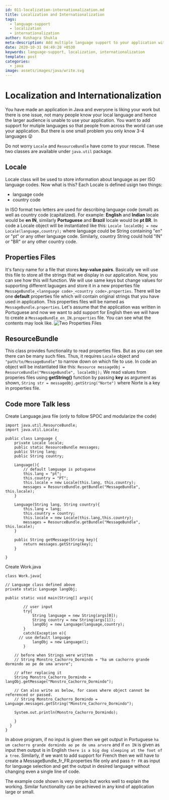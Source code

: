 ```yaml
---
id: 011-localization-internationalization.md
title: Localization and Internationalization
tags:
  - language-support
  - localization
  - internationalization
author: Kushagra Shukla
meta-description: Add multiple language support to your application without changing the code base.
date: 2020-10-31 04:49:28 +0530
keywords: language-support, localization, internationalization
template: post
categories:
  - java
image: assets/images/java/write.svg
---
```


# Localization and Internationalization
You have made an application in Java and everyone is liking your work but there is one issue, not many people know your local language and hence the larger audience is unable to use your application. You want to add support for mutiple languages so that people from across the world can use your application. But there is one small problem you only know 3-4 languages :stuck_out_tongue_winking_eye:

Do not worry `Locale` and `ResourceBundle` have come to your rescue. These two classes are available under `java.util` package. 

## Locale
Locale class will be used to store information about language as per ISO language codes.
Now what is this?
Each Locale is defined usign two things:
- language code 
- country code

In ISO format two letters are used for describing language code (small) as well as country code (capitalized).
For example: **English** and **Indian** locale would be **en IN**, similarly **Portuguese** and **Brazil** locale would be **pt BR**.
In code a Locale object will be instantiated like this: `Locale localeObj = new Locale(language,country);` where language could be String containing "en" or "pt" or any other language code. Similarly, country String could hold "IN" or "BR" or any other country code.

## Properties Files
It's fancy name for a file that stores **key-value pairs**. Basically we will use this file to store all the strings that we display in our application. Now, you can see how this will function. We will use same keys but change values for supporting different laguages and store it in a new properties file `MessageBundle_<lannguage code>_<country code>.properties`.
There will be one **default** properties file which will contain original strings that you have used in application. This properties files will be named as `MessageBundle.properties`. Let's assume that the application was written in Portuguese and now we want to add support for English then we will have to create a `MessageBundle_en_IN.properties` file. You can see what the contents may look like.
![Two Properties Files](https://i.imgur.com/rh5ZZ8r.png)

## ResourceBundle
This class provides functionality to read properties files. But as you can see there can be many such files. Thus, it requires `Locale` object and `"path/to/MessageBundle"` to narrow down on which file to use.
In code an object will be instantiated like this: `Resource messageObj = ResourceBundle("MessageBundle", localeObj);`
We read values from properies files using **getString()** function by passing **key** as argument as shown, `String str = messageObj.getString("Norte")` where Norte is a key in properties file.

## Code more Talk less
Create Language.java file (only to follow SPOC and modularize the code)
```
import java.util.ResourceBundle;
import java.util.Locale;

public class Language {
    private Locale locale;
    public static ResourceBundle messages;
    public String lang;
    public String country;

    Language(){
        // default lamguage is potuguese
        this.lang = "pt";
        this.country = "PT";
        this.locale = new Locale(this.lang, this.country);
        messages = ResourceBundle.getBundle("MessageBundle", this.locale);
    }

    Language(String lang, String country){
        this.lang = lang;
        this.country = country;
        this.locale = new Locale(this.lang,this.country);
        messages = ResourceBundle.getBundle("MessageBundle", this.locale);
    }

    public String getMessage(String key){
        return messages.getString(key);
    } 

}
```
Create Work.java
```
class Work.java{

// Language class defined above
private static Language langObj;

public static void main(String[] args){

		// user input
		try{	
			String language = new String(args[0]);
			String country = new String(args[1]);
			langObj = new Language(language,country);
		}
		catch(Exception e){
      // use default language
			langObj = new Language();
		}
    
    // before when Strings were written 
    // String Monstro_Cachorro_Dormindo = "ha um cachorro grande dormindo ao pe de uma arvore";
    
    // after replacing it 
    String Monstro_Cachorro_Dormindo = langObj.getMessage("Monstro_Cachorro_Dormindo");
    
    // Can also write as below, for cases where object cannot be referenced or passed.
    // String Monstro_Cachorro_Dormindo = Language.messages.getString("Monstro_Cachorro_Dormindo");
    
    System.out.println(Monstro_Cachorro_Dormindo);
    
    }
  }
}
```
In above program, if no input is given then we get output in Portuguese `ha um cachorro grande dormindo ao pe de uma arvore` and if `en IN` is given as input then output is in English `there is a big dog sleeping at the foot of a tree`.
Similarly, if we want to add support for French then we will have to create a MessageBundle_fr_FR.properties file only and pass `fr FR` as input for language selection and get the output in desired language without changing even a single line of code.

The example code shown is very simple but works well to explain the working. Similar functionality can be achieved in any kind of application large or small.
